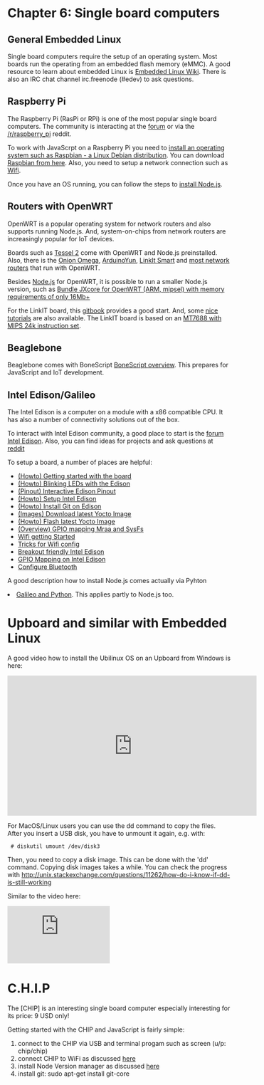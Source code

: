 # Chapter 6: Single board computers</h1> 


## General Embedded Linux 

Single board computers require the setup of an operating system. Most boards run the operating from an embedded flash memory (eMMC). A good resource to learn about embedded Linux is [Embedded Linux Wiki](http://elinux.org/Main_Page). There is also an IRC chat channel irc.freenode (#edev) to ask questions.

## Raspberry Pi

The Raspberry Pi (RasPi or RPi) is one of the most popular single board computers. The community is interacting at the [forum](https://www.raspberrypi.org/forums/) or via the [/r/raspberry_pi](https://www.reddit.com/r/raspberry_pi/) reddit.

To work with JavaScrpt on a Raspberry Pi you need to <a href="https://nodejs.org/en/download/package-manager/#debian-and-ubuntu-based-linux-distributions">install an operating system such as Raspbian - a Linux Debian distribution</a>. You can download [Raspbian from here](https://www.raspberrypi.org/downloads/raspbian/). Also, you need to setup a network connection such as [Wifi](https://www.raspberrypi.org/documentation/configuration/wireless/wireless-cli.md).

Once you have an OS running, you can follow the steps to <a href="https://learn.adafruit.com/node-embedded-development/installing-node-dot-js">install Node.js</a>.



## Routers with OpenWRT 

OpenWRT is a popular operating system for network routers and also supports running Node.js. And, system-on-chips from network routers are increasingly popular for IoT devices.

Boards such as [Tessel 2](http://tessel.io/) come with OpenWRT and Node.js preinstalled. Also, there is the [Onion Omega](https://onion.io/), [ArduinoYun](https://www.arduino.cc/en/Main/ArduinoBoardYun), [LinkIt Smart](https://www.seeedstudio.com/LinkIt-Smart-7688-p-2573.html) and [most network routers](https://wiki.openwrt.org/doc/howto/generic.flashing) that run with OpenWRT.

Besides [Node.js](https://wiki.openwrt.org/doc/howto/nodejs) for OpenWRT, it is possible to run a smaller Node.js version, such as <a href="https://github.com/jxcore/jxcore/blob/master/doc/OpenWrt_Compile.md">Bundle JXcore for OpenWRT (ARM, mipsel) with memory requirements of only 16Mb+</a>

For the LinkIT board, this [gitbook](https://www.gitbook.com/book/iamblue/linkit-smart-nodejs/details/en) provides a good start. And, some [nice tutorials](https://github.com/lwmqn/documents/tree/master/tutorial) are also available. The LinkIT board is based on an [MT7688 with MIPS 24k instruction set](https://iamblue.gitbooks.io/linkit-smart-nodejs/content/en/intro/spec.html).


## Beaglebone 

Beaglebone comes with BoneScript <a href="http://elinux.org/Beagleboard:BoneScript">BoneScript overview</a>. This prepares for JavaScript and IoT development.

## Intel Edison/Galileo

The Intel Edison is a computer on a module with a x86 compatible CPU. It has also a number of connectivity solutions out of the box.

To interact with Intel Edison community, a good place to start is the [forum Intel Edison](https://communities.intel.com/community/tech/edison). Also, you can find ideas for projects and ask questions at [reddit](https://www.reddit.com/r/IntelEdison/)

To setup a board, a number of places are helpful:

* <a href="http://fab-lab.eu/edison/">(Howto) Getting started with the board</a></li> 
* <a href="http://blog.farsinotare.com/2015/12/26/blinking-leds-with-edison/">(Howto) Blinking LEDs with the Edison</a> 
* <a href="http://www.microcasts.tv/edison/">(Pinout) Interactive Edison Pinout</a></li> 
* <a href="http://rwx.io/blog/2015/02/18/seting-up-an-edison/">(Howto) Setup Intel Edison</a></li> 
* <a href="https://github.com/w4ilun/edison-guides/wiki/Installing-Git-on-Intel-Edison">(Howto) Install Git on Edison</a>
* <a href="https://downloadcenter.intel.com/download/25028">(Images) Download latest Yocto Image</a></li> 
* <a href="http://www.intel.com/support/edison/sb/CS-035262.htm">(Howto) Flash latest Yocto Image</a></li> 
* <a href="http://www.i-programmer.info/programming/hardware/8744-exploring-edison-mraa-gpio.html">(Overview) GPIO mapping Mraa and SysFs</a>
* <a href="http://rexstjohn.com/getting-wi-fi-with-intel-edison/">Wifi getting Started</a>
* <a href="http://rwx.io/blog/2015/08/16/edison-wifi-config/">Tricks for Wifi config</a></li> 
* <a href="http://hackaday.com/2015/04/01/a-stack-of-boards-for-an-edison-breadboard-adapter/">Breakout friendly Intel Edison</a></li> 
* <a href="http://www.emutexlabs.com/project/215-intel-edison-gpio-pin-multiplexing-guide">GPIO Mapping on Intel Edison</a></li> 
* <a href="http://rexstjohn.com/configure-intel-edison-for-bluetooth-le-smart-development/">Configure Bluetooth</a></li> 

A good description how to install Node.js comes actually via Pyhton <li><a href="http://senzations.net/wp-content/uploads/2014/66/Senzations14-Gallileo-Advanced-Python.pdf">Galileo and Python</a>. This applies partly to Node.js too.



# Upboard and similar with Embedded Linux

A good video how to install the Ubilinux OS on an Upboard from Windows is here:

<iframe width="560" height="315" src="https://www.youtube.com/embed/Tc_G6ylXSxg" frameborder="0" allowfullscreen></iframe>


For MacOS/Linux users you can use the dd command to copy the files. After you insert a USB disk, you have to unmount it again, e.g. with:

     # diskutil umount /dev/disk3

Then, you need to copy a disk image. This can be done with the 'dd' command. Copying disk images takes a while. You can check the progress with http://unix.stackexchange.com/questions/11262/how-do-i-know-if-dd-is-still-working 


Similar to the video here:

<iframe width="230" height="129" src="https://www.youtube.com/embed/xhZjpYQImck?t=1m50s" frameborder="0" allowfullscreen></iframe>

# C.H.I.P

The [CHIP] is an interesting single board computer especially interesting for its price:  9 USD only!

Getting started with the CHIP and JavaScript is fairly simple:

1) connect to the CHIP via USB and terminal progam such as screen (u/p: chip/chip)
2) connect CHIP to WiFi as discussed [here](http://docs.getchip.com/chip.html#wifi-connection) 
3) install Node Version manager as discussed [here](https://github.com/creationix/nvm#install-script)
4) install git: sudo apt-get install git-core



